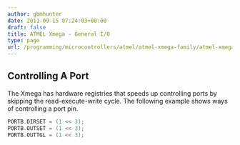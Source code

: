 ```yaml
---
author: gbmhunter
date: 2011-09-15 07:24:03+00:00
draft: false
title: ATMEL Xmega - General I/O
type: page
url: /programming/microcontrollers/atmel/atmel-xmega-family/atmel-xmega-general-io
---
```


## Controlling A Port

The Xmega has hardware registries that speeds up controlling ports by skipping the read-execute-write cycle. The following example shows ways of controlling a port pin.

```c
PORTB.DIRSET = (1 << 3);
PORTB.OUTSET = (1 << 3);
PORTB.OUTTGL = (1 << 3);
```
